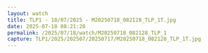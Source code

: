 ```yaml
---
layout: watch
title: TLP1 - 18/07/2025 - M20250718_082128_TLP_1T.jpg
date: 2025-07-18 08:21:28
permalink: /2025/07/18/watch/M20250718_082128_TLP_1
capture: TLP1/2025/202507/20250717/M20250718_082128_TLP_1T.jpg
---
```

